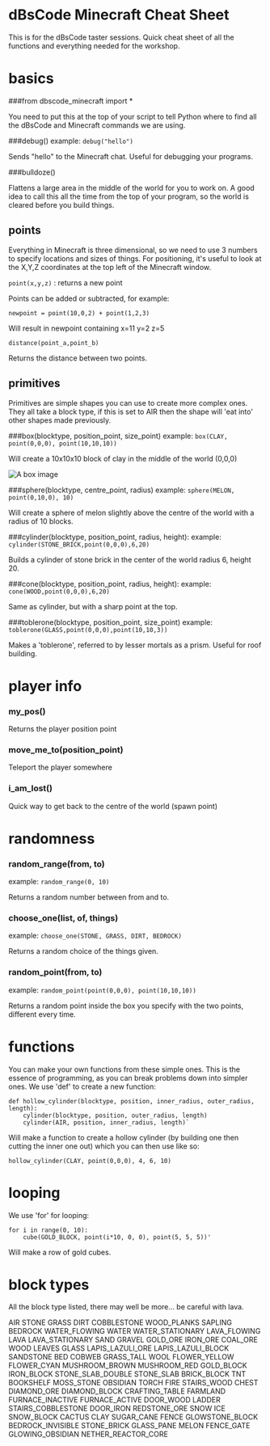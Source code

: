 # dBsCode Minecraft Cheat Sheet

This is for the dBsCode taster sessions. Quick cheat sheet of all the
functions and everything needed for the workshop.

# basics

###from dbscode_minecraft import *

You need to put this at the top of your script to tell Python where to
find all the dBsCode and Minecraft commands we are using.

###debug()
example: `debug("hello")`

Sends "hello" to the Minecraft chat. Useful for debugging your programs.

###bulldoze()

Flattens a large area in the middle of the world for you to work on.  A
good idea to call this all the time from the top of your program, so the
world is cleared before you build things.

## points

Everything in Minecraft is three dimensional, so we need to use 3 numbers to
specify locations and sizes of things. For positioning, it's useful to look at
the X,Y,Z coordinates at the top left of the Minecraft window.

`point(x,y,z)` : returns a new point

Points can be added or subtracted, for example:

`newpoint = point(10,0,2) + point(1,2,3)`

Will result in newpoint containing x=11 y=2 z=5

`distance(point_a,point_b)`

Returns the distance between two points.

## primitives

Primitives are simple shapes you can use to create more complex
ones. They all take a block type, if this is set to AIR then the
shape will 'eat into' other shapes made previously.

###box(blocktype, position_point, size_point)
example: `box(CLAY, point(0,0,0), point(10,10,10))`

Will create a 10x10x10 block of clay in the middle of the world (0,0,0)

![A box image](https://github.com/nebogeo/dbscode/raw/master/doc/images/box.png "How a box works")

###sphere(blocktype, centre_point, radius)
example: `sphere(MELON, point(0,10,0), 10)`

Will create a sphere of melon slightly above the centre of the world
with a radius of 10 blocks.

###cylinder(blocktype, position_point, radius, height):
example: `cylinder(STONE_BRICK,point(0,0,0),6,20)`

Builds a cylinder of stone brick in the center of the world radius 6, height 20.

###cone(blocktype, position_point, radius, height):
example: `cone(WOOD,point(0,0,0),6,20)`

Same as cylinder, but with a sharp point at the top.

###toblerone(blocktype, position_point, size_point)
example: `toblerone(GLASS,point(0,0,0),point(10,10,3))`

Makes a 'toblerone', referred to by lesser mortals as a prism. Useful for roof building.

# player info

### my_pos()

Returns the player position point

### move_me_to(position_point)

Teleport the player somewhere

### i_am_lost()

Quick way to get back to the centre of the world (spawn point)

# randomness

### random_range(from, to)
example: `random_range(0, 10)`

Returns a random number between from and to.

### choose_one(list, of, things)
example: `choose_one(STONE, GRASS, DIRT, BEDROCK)`

Returns a random choice of the things given.

### random_point(from, to)
example: `random_point(point(0,0,0), point(10,10,10))`

Returns a random point inside the box you specify with the two points,
different every time.

# functions

You can make your own functions from these simple ones. This is the
essence of programming, as you can break problems down into simpler
ones. We use 'def' to create a new function:

    def hollow_cylinder(blocktype, position, inner_radius, outer_radius, length):
        cylinder(blocktype, position, outer_radius, length)
        cylinder(AIR, position, inner_radius, length)`

Will make a function to create a hollow cylinder (by building one then cutting
the inner one out) which you can then use like so:

    hollow_cylinder(CLAY, point(0,0,0), 4, 6, 10)

# looping

We use 'for' for looping:

    for i in range(0, 10):
        cube(GOLD_BLOCK, point(i*10, 0, 0), point(5, 5, 5))'

Will make a row of gold cubes.

# block types

All the block type listed, there may well be more... be careful with lava.

AIR
STONE
GRASS
DIRT
COBBLESTONE
WOOD_PLANKS
SAPLING
BEDROCK
WATER_FLOWING
WATER
WATER_STATIONARY
LAVA_FLOWING
LAVA
LAVA_STATIONARY
SAND
GRAVEL
GOLD_ORE
IRON_ORE
COAL_ORE
WOOD
LEAVES
GLASS
LAPIS_LAZULI_ORE
LAPIS_LAZULI_BLOCK
SANDSTONE
BED
COBWEB
GRASS_TALL
WOOL
FLOWER_YELLOW
FLOWER_CYAN
MUSHROOM_BROWN
MUSHROOM_RED
GOLD_BLOCK
IRON_BLOCK
STONE_SLAB_DOUBLE
STONE_SLAB
BRICK_BLOCK
TNT
BOOKSHELF
MOSS_STONE
OBSIDIAN
TORCH
FIRE
STAIRS_WOOD
CHEST
DIAMOND_ORE
DIAMOND_BLOCK
CRAFTING_TABLE
FARMLAND
FURNACE_INACTIVE
FURNACE_ACTIVE
DOOR_WOOD
LADDER
STAIRS_COBBLESTONE
DOOR_IRON
REDSTONE_ORE
SNOW
ICE
SNOW_BLOCK
CACTUS
CLAY
SUGAR_CANE
FENCE
GLOWSTONE_BLOCK
BEDROCK_INVISIBLE
STONE_BRICK
GLASS_PANE
MELON
FENCE_GATE
GLOWING_OBSIDIAN
NETHER_REACTOR_CORE
